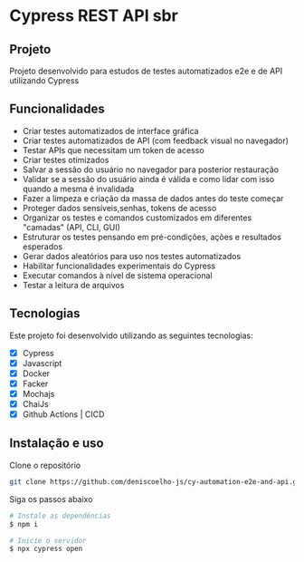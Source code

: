 # Cypress REST API sbr

<!-- <h1 align="center">
    <img alt="Layout Website" src="./cypress/images/cypress.png" width="100%" />
</h1> -->

## Projeto

Projeto desenvolvido para estudos de testes automatizados e2e e de API utilizando Cypress

## Funcionalidades

- Criar testes automatizados de interface gráfica
- Criar testes automatizados de API (com feedback visual no navegador)
- Testar APIs que necessitam um token de acesso
- Criar testes otimizados
- Salvar a sessão do usuário no navegador para posterior restauração
- Validar se a sessão do usuário ainda é válida e como lidar com isso quando a mesma é invalidada
- Fazer a limpeza e criação da massa de dados antes do teste começar
- Proteger dados sensíveis,senhas, tokens de acesso
- Organizar os testes e comandos customizados em diferentes "camadas" (API, CLI, GUI)
- Estruturar os testes pensando em pré-condições, ações e resultados esperados
- Gerar dados aleatórios para uso nos testes automatizados
- Habilitar funcionalidades experimentais do Cypress
- Executar comandos à nível de sistema operacional
- Testar a leitura de arquivos

## Tecnologias

Este projeto foi desenvolvido utilizando as seguintes tecnologias:

- [x] Cypress
- [x] Javascript
- [x] Docker
- [x] Facker
- [x] Mochajs
- [x] ChaiJs
- [x] Github Actions | CICD

## Instalação e uso

Clone o repositório

```bash
git clone https://github.com/deniscoelho-js/cy-automation-e2e-and-api.git

```

Siga os passos abaixo

```bash
# Instale as dependências
$ npm i

# Inicie o servidor
$ npx cypress open
```

